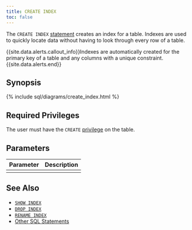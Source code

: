```yaml
---
title: CREATE INDEX
toc: false
---
```


The `CREATE INDEX` [statement](sql-statements.html) creates an index for a table. Indexes are used to quickly locate data without having to look through every row of a table. 

{{site.data.alerts.callout_info}}Indexes are automatically created for the primary key of a table and any columns with a unique constraint.{{site.data.alerts.end}}

<div id="toc"></div>

## Synopsis

{% include sql/diagrams/create_index.html %}

## Required Privileges

The user must have the `CREATE` [privilege](privileges.html) on the table.

## Parameters

| Parameter | Description |
|-----------|-------------|
|  |  |

## See Also

- [`SHOW INDEX`](show-index.html)
- [`DROP INDEX`](drop-index.html)
- [`RENAME INDEX`](rename-index.html)
- [Other SQL Statements](sql-statements.html)